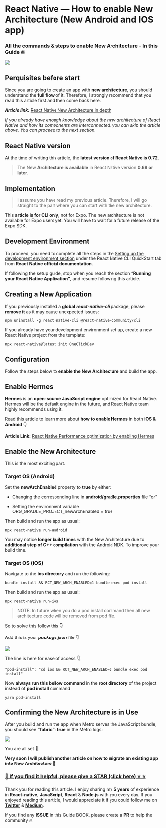# React Native — How to enable New Architecture (New Android and IOS app)

### All the commands & steps to enable New Architecture - In this Guide 🔥

![](https://cdn-images-1.medium.com/max/5760/1*hQOpw7D3rGrfPD4GWmkdBw.png)

## Perquisites before start

Since you are going to create an app with **new architecture**, you should understand the **full flow** of it. Therefore, I strongly recommend that you read this article first and then come back here.

**_Article link:_** [React Native New Architecture in depth](https://github.com/anisurrahman072/React-Native-Advanced-Guide/blob/master/New-Architecture/New-Architecture-in-depth.md)

_If you already have enough knowledge about the new architecture of React Native and how its components are interconnected, you can skip the article above. You can proceed to the next section._

## React Native version

At the time of writing this article, the **latest version of React Native is 0.72**.

> The New **Architecture is available** in React Native version **0.68 or later**.

## Implementation

> I assume you have read my previous article. Therefore, I will go straight to the part where you can start with the new architecture.

This **article is for CLI only**, not for Expo. The new architecture is not available for Expo users yet. You will have to wait for a future release of the Expo SDK.

## Development Environment

To proceed, you need to complete all the steps in the [Setting up the development environment section](https://reactnative.dev/docs/environment-setup?guide=native) under the React Native CLI QuickStart tab from **React Native official documentation**.

If following the setup guide, stop when you reach the section “**Running your React Native Application”**, and resume following this article.

## Creating a New Application

If you previously installed a **global** **_react-native-cli_** package, please **remove it** as it may cause unexpected issues:

    npm uninstall -g react-native-cli @react-native-community/cli

If you already have your development environment set up, create a new React Native project from the template:

    npx react-native@latest init OneClickDev

## Configuration

Follow the steps below to **enable the New Architecture** and build the app.

## Enable Hermes

**Hermes** is an **open-source JavaScript engine** optimized for React Native. Hermes will be the default engine in the future, and React Native team highly recommends using it.

Read this article to learn more about **how to enable Hermes** in both **iOS & Android** 👇

**Article Link:** [React Native Performance optimization by enabling Hermes](https://github.com/anisurrahman072/React-Native-Advanced-Guide/blob/master/New-Architecture/Hermes-and-Static-Hermes-in-depth.md)

## Enable the New Architecture

This is the most exciting part.

### Target OS (Android)

Set the **newArchEnabled** property to **true** by either:

- Changing the corresponding line in **android/gradle.properties** file “or”

- Setting the environment variable ORG_GRADLE_PROJECT_newArchEnabled = true

Then build and run the app as usual:

    npx react-native run-android

You may notice **longer build times** with the New Architecture due to **additional step of C++ compilation** with the Android NDK. To improve your build time.

### Target OS (iOS)

Navigate to the **ios directory** and run the following:

    bundle install && RCT_NEW_ARCH_ENABLED=1 bundle exec pod install

Then build and run the app as usual:

    npx react-native run-ios

> NOTE: In future when you do a pod install command then all new architecture code will be removed from pod file.

So to solve this follow this 👇

Add this is your **_package.json_** file 👇

![](https://cdn-images-1.medium.com/max/2304/1*MmD2M4LwXLoIZEBpFsAr4w.png)

The line is here for ease of access 👇

    "pod-install": "cd ios && RCT_NEW_ARCH_ENABLED=1 bundle exec pod install"

Now **always run this bellow command** in the **root directory** of the project instead of **pod install** command

    yarn pod-install

## Confirming the New Architecture is in Use

After you build and run the app when Metro serves the JavaScript bundle, you should see **"fabric": true** in the Metro logs:

![](https://cdn-images-1.medium.com/max/2904/1*-Wn8ThR0Q1tDvGkFpnH5rQ.png)

You are all set 🎉

**Very soon I will publish another article on how to migrate an existing app into New Architecture 🚀**

### [🙏 If you find it helpful, please give a STAR (click here) ️⭐️ ⭐️](https://github.com/anisurrahman072/React-Native-Advanced-Guide)

Thank you for reading this article. I enjoy sharing my **5 years** of experience in **React-native**, **JavaScript**, **React** & **Node.js** with you every day. If you enjoyed reading this article, I would appreciate it if you could follow me on [**Twitter**](https://twitter.com/anis_RNCore) & [**Medium**](https://medium.com/@anisurrahmanbup).

If you find any **ISSUE** in this Guide BOOK, please create a **PR** to help the community 🔥

